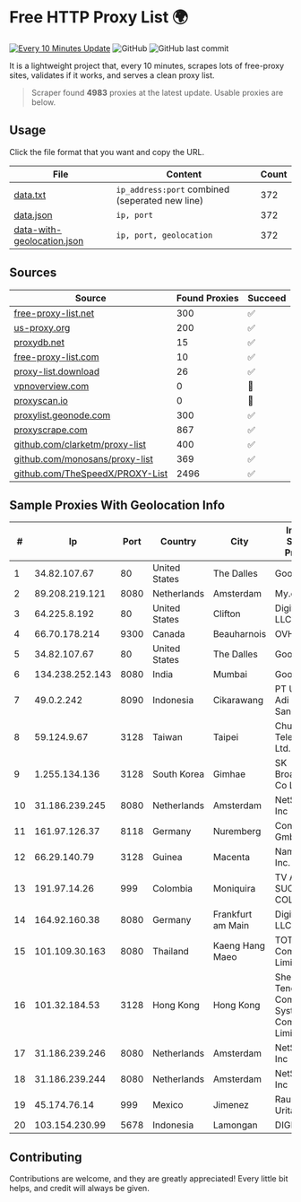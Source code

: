 
# Free HTTP Proxy List 🌍

[![Every 10 Minutes Update](https://github.com/mertguvencli/http-proxy-list/actions/workflows/main.yml/badge.svg?branch=main)](https://github.com/mertguvencli/http-proxy-list/actions/workflows/main.yml)
![GitHub](https://img.shields.io/github/license/mertguvencli/http-proxy-list)
![GitHub last commit](https://img.shields.io/github/last-commit/mertguvencli/http-proxy-list)

It is a lightweight project that, every 10 minutes, scrapes lots of free-proxy sites, validates if it works, and serves a clean proxy list.


> Scraper found **4983** proxies at the latest update. Usable proxies are below.

## Usage

Click the file format that you want and copy the URL.


|File|Content|Count|
|----|-------|-----|
|[data.txt](https://raw.githubusercontent.com/mertguvencli/http-proxy-list/main/proxy-list/data.txt)|`ip_address:port` combined (seperated new line)|372|
|[data.json](https://raw.githubusercontent.com/mertguvencli/http-proxy-list/main/proxy-list/data.json)|`ip, port`|372|
|[data-with-geolocation.json](https://raw.githubusercontent.com/mertguvencli/http-proxy-list/main/proxy-list/data-with-geolocation.json)|`ip, port, geolocation`|372|

## Sources

|Source|Found Proxies|Succeed|
|------|-------------|-------|
|[free-proxy-list.net](https://free-proxy-list.net)|300|✅|
|[us-proxy.org](https://www.us-proxy.org)|200|✅|
|[proxydb.net](http://proxydb.net)|15|✅|
|[free-proxy-list.com](https://free-proxy-list.com/?page=&port=&type%5B%5D=http&type%5B%5D=https&up_time=0&search=Search)|10|✅|
|[proxy-list.download](https://www.proxy-list.download/HTTP)|26|✅|
|[vpnoverview.com](https://vpnoverview.com/privacy/anonymous-browsing/free-proxy-servers)|0|🚫|
|[proxyscan.io](https://www.proxyscan.io)|0|🚫|
|[proxylist.geonode.com](https://proxylist.geonode.com/api/proxy-list?limit=300&page=1&sort_by=lastChecked&sort_type=desc&protocols=http,https)|300|✅|
|[proxyscrape.com](https://api.proxyscrape.com/v2/?request=displayproxies&protocol=http&timeout=10000&country=all&ssl=all&anonymity=all)|867|✅|
|[github.com/clarketm/proxy-list](https://raw.githubusercontent.com/clarketm/proxy-list/master/proxy-list-raw.txt)|400|✅|
|[github.com/monosans/proxy-list](https://raw.githubusercontent.com/monosans/proxy-list/main/proxies/http.txt)|369|✅|
|[github.com/TheSpeedX/PROXY-List](https://raw.githubusercontent.com/TheSpeedX/PROXY-List/master/http.txt)|2496|✅|


## Sample Proxies With Geolocation Info

|#|Ip|Port|Country|City|Internet Service Provider|
|-|--|----|-------|----|-------------------------|
|1|34.82.107.67|80|United States|The Dalles|Google LLC|
|2|89.208.219.121|8080|Netherlands|Amsterdam|My.com B.V.|
|3|64.225.8.192|80|United States|Clifton|DigitalOcean, LLC|
|4|66.70.178.214|9300|Canada|Beauharnois|OVH SAS|
|5|34.82.107.67|80|United States|The Dalles|Google LLC|
|6|134.238.252.143|8080|India|Mumbai|Google LLC|
|7|49.0.2.242|8090|Indonesia|Cikarawang|PT Usaha Adi Sanggoro|
|8|59.124.9.67|3128|Taiwan|Taipei|Chunghwa Telecom Co., Ltd.|
|9|1.255.134.136|3128|South Korea|Gimhae|SK Broadband Co Ltd|
|10|31.186.239.245|8080|Netherlands|Amsterdam|NetSkope Inc|
|11|161.97.126.37|8118|Germany|Nuremberg|Contabo GmbH|
|12|66.29.140.79|3128|Guinea|Macenta|Namecheap, Inc.|
|13|191.97.14.26|999|Colombia|Moniquira|TV AZTECA SUCURSAL COLOMBIA|
|14|164.92.160.38|8080|Germany|Frankfurt am Main|DigitalOcean, LLC|
|15|101.109.30.163|8080|Thailand|Kaeng Hang Maeo|TOT Public Company Limited|
|16|101.32.184.53|3128|Hong Kong|Hong Kong|Shenzhen Tencent Computer Systems Company Limited|
|17|31.186.239.246|8080|Netherlands|Amsterdam|NetSkope Inc|
|18|31.186.239.244|8080|Netherlands|Amsterdam|NetSkope Inc|
|19|45.174.76.14|999|Mexico|Jimenez|Raul Duarte Urita|
|20|103.154.230.99|5678|Indonesia|Lamongan|DIGITNET|



## Contributing

Contributions are welcome, and they are greatly appreciated! Every
little bit helps, and credit will always be given.

